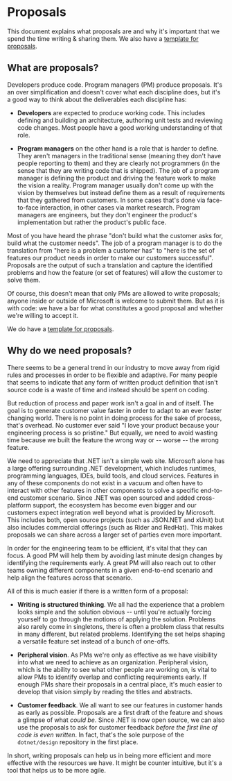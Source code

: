 # Proposals

This document explains what proposals are and why it's important that we spend
the time writing & sharing them. We also have a [template for proposals](template.md).

## What are proposals?

Developers produce code. Program managers (PM) produce proposals. It's an over
simplification and doesn't cover what each discipline does, but it's a good way
to think about the deliverables each discipline has:

* **Developers** are expected to produce working code. This includes defining
  and building an architecture, authoring unit tests and reviewing code changes.
  Most people have a good working understanding of that role.

* **Program managers** on the other hand is a role that is harder to define.
  They aren't managers in the traditional sense (meaning they don't have people
  reporting to them) and they are clearly not programmers (in the sense that
  they are writing code that is shipped). The job of a program manager is
  defining the product and driving the feature work to make the vision a
  reality. Program manager usually don't come up with the vision by themselves
  but instead define them as a result of requirements that they gathered from
  customers. In some cases that's done via face-to-face interaction, in other
  cases via market research. Program managers are engineers, but they don't
  engineer the product's implementation but rather the product's public face.

Most of you have heard the phrase "don't build what the customer asks for, build
what the customer needs". The job of a program manager is to do the translation
from "here is a problem a customer has" to "here is the set of features our
product needs in order to make our customers successful". Proposals are the
output of such a translation and capture the identified problems and how the
feature (or set of features) will allow the customer to solve them.

Of course, this doesn't mean that only PMs are allowed to write proposals;
anyone inside or outside of Microsoft is welcome to submit them. But as it is
with code: we have a bar for what constitutes a good proposal and whether we're
willing to accept it.

We do have a [template for proposals](template.md).

## Why do we need proposals?

There seems to be a general trend in our industry to move away from rigid rules
and processes in order to be flexible and adaptive. For many people that seems
to indicate that any form of written product definition that isn't source code
is a waste of time and instead should be spent on coding.

But reduction of process and paper work isn't a goal in and of itself. The goal
is to generate customer value faster in order to adapt to an ever faster
changing world. There is no point in doing process for the sake of process,
that's overhead. No customer ever said "I love your product because your
engineering process is so pristine." But equally, we need to avoid wasting time
because we built the feature the wrong way or -- worse -- the wrong feature.

We need to appreciate that .NET isn't a simple web site. Microsoft alone has a
large offering surrounding .NET development, which includes runtimes,
programming languages, IDEs, build tools, and cloud services. Features in any of
these components do not exist in a vacuum and often have to interact with other
features in other components to solve a specific end-to-end customer scenario.
Since .NET was open sourced and added cross-platform support, the ecosystem has
become even bigger and our customers expect integration well beyond what is
provided by Microsoft. This includes both, open source projects (such as
JSON.NET and xUnit) but also includes commercial offerings (such as Rider and
RedHat). This makes proposals we can share across a larger set of parties even
more important.

In order for the engineering team to be efficient, it's vital that they can
focus. A good PM will help them by avoiding last minute design changes by
identifying the requirements early. A great PM will also reach out to other
teams owning different components in a given end-to-end scenario and help align
the features across that scenario.

All of this is much easier if there is a written form of a proposal:

* **Writing is structured thinking**. We all had the experience that a problem
  looks simple and the solution obvious -- until you're actually forcing
  yourself to go through the motions of applying the solution. Problems also
  rarely come in singletons, there is often a problem class that results in many
  different, but related problems. Identifying the set helps shaping a versatile
  feature set instead of a bunch of one-offs.

* **Peripheral vision**. As PMs we're only as effective as we have visibility
  into what we need to achieve as an organization. Peripheral vision, which is
  the ability to see what other people are working on, is vital to allow PMs to
  identify overlap and conflicting requirements early. If enough PMs share their
  proposals in a central place, it's much easier to develop that vision simply
  by reading the titles and abstracts.

* **Customer feedback**. We all want to see our features in customer hands as
  early as possible. Proposals are a first draft of the feature and shows a
  glimpse of what *could be*. Since .NET is now open source, we can also use the
  proposals to ask for customer feedback *before the first line of code is even
  written*. In fact, that's the sole purpose of the `dotnet/design` repository
  in the first place.

In short, writing proposals can help us in being more efficient and more
effective with the resources we have. It might be counter intuitive, but it's a
tool that helps us to be more agile.